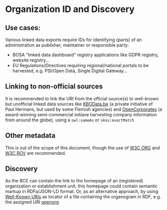 # Organization ID and Discovery


## Use cases:

Various linked data exports require IDs for identifying (parts) of an administration as publisher, maintainer or responsible party:
- BOSA "linked data dashboard" registry applications like GDPR registry, website registry... 
- EU Regulations/Directives requiring regional/national portals to be harvested, e.g. PSI/Open Data, Single Digital Gateway...

## Linking to non-official sources

It is recommended to link the URI from the official source(s) to well-known but unofficial linked data sources like 
[KBOData.be](http://kbodata.be/) (a private initiative of Paul Hermans, but used by some Flemish agencies) and
[OpenCorporates](https://opencorporates.com) (a award-winning semi-commercial initiave harvesting company information from around the globe),
using a `owl:sameAs` or `skos:exactMatch`

## Other metadata

This is out of the scope of this document, though the use of [W3C ORG](https://www.w3.org/TR/vocab-org/) and [W3C ROV](https://www.w3.org/TR/vocab-regorg/) are recommended.

## Discovery

As the BCE can contain the link to the homepage of an (registered) organization or establishment unit, 
this homepage could contain semantic markup in RDFa/JSON-LD format.
Or, as an alternative approach, by using [Well-Known URIs](https://tools.ietf.org/html/rfc8615) as locator of a file containing the organogram in RDF, e.g. the assigned URI [openorg](https://www.iana.org/assignments/well-known-uris/well-known-uris.xhtml).
